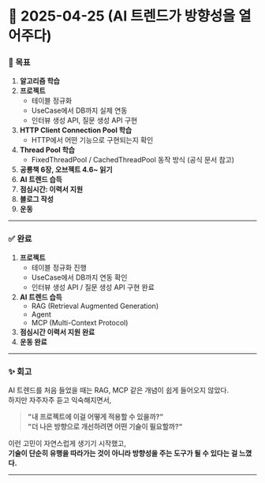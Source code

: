 # 📅 2025-04-25 (AI 트렌드가 방향성을 열어주다)

### 🎯 목표
1. **알고리즘 학습**
2. **프로젝트**  
   - 테이블 정규화  
   - UseCase에서 DB까지 실제 연동  
   - 인터뷰 생성 API, 질문 생성 API 구현  
3. **HTTP Client Connection Pool 학습**
   - HTTP에서 어떤 기능으로 구현되는지 확인  
4. **Thread Pool 학습**
   - FixedThreadPool / CachedThreadPool 동작 방식 (공식 문서 참고)  
5. **공룡책 6장, 오브젝트 4.6~ 읽기**
6. **AI 트렌드 습득**
7. **점심시간: 이력서 지원**
8. **블로그 작성**
9. **운동**

---

### ✅ 완료
1. **프로젝트**  
   - 테이블 정규화 진행  
   - UseCase에서 DB까지 연동 확인  
   - 인터뷰 생성 API / 질문 생성 API 구현 완료  
2. **AI 트렌드 습득**  
   - RAG (Retrieval Augmented Generation)  
   - Agent  
   - MCP (Multi-Context Protocol)  
3. **점심시간 이력서 지원 완료**
4. **운동 완료**

---

### ✨ 회고

AI 트렌드를 처음 들었을 때는 RAG, MCP 같은 개념이 쉽게 들어오지 않았다.  
하지만 자주자주 듣고 익숙해지면서,  
> **"내 프로젝트에 이걸 어떻게 적용할 수 있을까?"**  
> **"더 나은 방향으로 개선하려면 어떤 기술이 필요할까?"**  

이런 고민이 자연스럽게 생기기 시작했고,  
**기술이 단순히 유행을 따라가는 것이 아니라 방향성을 주는 도구가 될 수 있다는 걸 느꼈다.**

---
